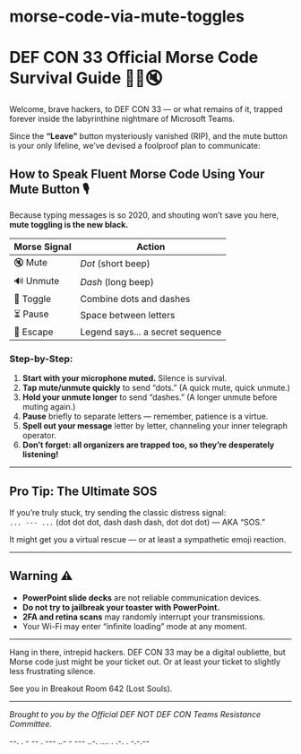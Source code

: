 # morse-code-via-mute-toggles

# DEF CON 33 Official Morse Code Survival Guide 🕵️‍♂️🔇

Welcome, brave hackers, to DEF CON 33 — or what remains of it, trapped forever inside the labyrinthine nightmare of Microsoft Teams.  

Since the **“Leave”** button mysteriously vanished (RIP), and the mute button is your only lifeline, we’ve devised a foolproof plan to communicate:

## How to Speak Fluent Morse Code Using Your Mute Button 🎙️

Because typing messages is so 2020, and shouting won’t save you here, **mute toggling is the new black.**

| Morse Signal | Action                      |
|--------------|-----------------------------|
| 🔇 Mute      | *Dot* (short beep)          |
| 🔊 Unmute    | *Dash* (long beep)          |
| 🔄 Toggle    | Combine dots and dashes     |
| ⏳ Pause     | Space between letters        |
| 🚪 Escape    | Legend says... a secret sequence |

### Step-by-Step:

1. **Start with your microphone muted.** Silence is survival.  
2. **Tap mute/unmute quickly** to send “dots.” (A quick mute, quick unmute.)  
3. **Hold your unmute longer** to send “dashes.” (A longer unmute before muting again.)  
4. **Pause** briefly to separate letters — remember, patience is a virtue.  
5. **Spell out your message** letter by letter, channeling your inner telegraph operator.  
6. **Don’t forget: all organizers are trapped too, so they’re desperately listening!**  

---

## Pro Tip: The Ultimate SOS

If you’re truly stuck, try sending the classic distress signal:  
`... --- ...` (dot dot dot, dash dash dash, dot dot dot) — AKA “SOS.”  

It might get you a virtual rescue — or at least a sympathetic emoji reaction.

---

## Warning ⚠️

- **PowerPoint slide decks** are not reliable communication devices.  
- **Do not try to jailbreak your toaster with PowerPoint.**  
- **2FA and retina scans** may randomly interrupt your transmissions.  
- Your Wi-Fi may enter “infinite loading” mode at any moment.  

---

Hang in there, intrepid hackers. DEF CON 33 may be a digital oubliette, but Morse code just might be your ticket out. Or at least your ticket to slightly less frustrating silence.

See you in Breakout Room 642 (Lost Souls).  

---

*Brought to you by the Official DEF NOT DEF CON Teams Resistance Committee.*  

--. . - -- . --- ..- - --- ..-. .... . .-. . -.-.--
